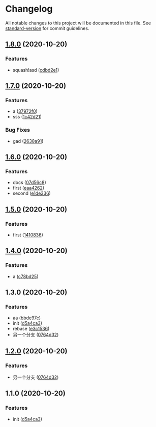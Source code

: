 # Changelog

All notable changes to this project will be documented in this file. See [standard-version](https://github.com/conventional-changelog/standard-version) for commit guidelines.

## [1.8.0](https://github.com/BreathlessWay/v-t/compare/v1.7.0...v1.8.0) (2020-10-20)

### Features

-   squash!asd ([cdbd2e1](https://github.com/BreathlessWay/v-t/commit/cdbd2e162990ca5efd631966b1abc63d6e8bdf9f))

## [1.7.0](https://github.com/BreathlessWay/v-t/compare/v1.6.0...v1.7.0) (2020-10-20)

### Features

-   a ([37972f0](https://github.com/BreathlessWay/v-t/commit/37972f0ae75c2ba0384e9f60d7239d2b0cbc68a7))
-   sss ([1c42d21](https://github.com/BreathlessWay/v-t/commit/1c42d21acadb4fc94108d99698589c46b7077661))

### Bug Fixes

-   gad ([2638a91](https://github.com/BreathlessWay/v-t/commit/2638a91d56eb2aaf3b8781525531d7b562f0170d))

## [1.6.0](https://github.com/BreathlessWay/v-t/compare/v1.5.0...v1.6.0) (2020-10-20)

### Features

-   docs ([07d56c8](https://github.com/BreathlessWay/v-t/commit/07d56c8f507cbc69eb95391b71962aededa26ce6))
-   first ([eaa4262](https://github.com/BreathlessWay/v-t/commit/eaa4262fd837f83038ef582076f9a5a2d697fb15))
-   second ([e1de336](https://github.com/BreathlessWay/v-t/commit/e1de336af5ad89010527d7b2dc95b0d53fc0945a))

## [1.5.0](https://github.com/BreathlessWay/v-t/compare/v1.4.0...v1.5.0) (2020-10-20)

### Features

-   first ([1410836](https://github.com/BreathlessWay/v-t/commit/141083635624353ffd36c55953e35eb8377bdd5c))

## [1.4.0](https://github.com/BreathlessWay/v-t/compare/v1.3.0...v1.4.0) (2020-10-20)

### Features

-   a ([c78bd25](https://github.com/BreathlessWay/v-t/commit/c78bd25c49827a1443123a5b5f9cb5974dfa06e7))

## 1.3.0 (2020-10-20)

### Features

-   aa ([bbde97c](https://github.com/BreathlessWay/v-t/commit/bbde97c2949661e69447c1b2f31fa5067869274b))
-   init ([d5a4ca3](https://github.com/BreathlessWay/v-t/commit/d5a4ca382e1d1a5bcd44955f41a62468b6c3a6d6))
-   rebase ([e3c1536](https://github.com/BreathlessWay/v-t/commit/e3c1536c815ac0e26dff0c34726e193500b6534b))
-   另一个分支 ([0764d32](https://github.com/BreathlessWay/v-t/commit/0764d32e5d0d1d2895b9746d31e8b7637c5887b7))

## [1.2.0](https://github.com/BreathlessWay/v-t/compare/v1.1.0...v1.2.0) (2020-10-20)

### Features

-   另一个分支 ([0764d32](https://github.com/BreathlessWay/v-t/commit/0764d32e5d0d1d2895b9746d31e8b7637c5887b7))

## 1.1.0 (2020-10-20)

### Features

-   init ([d5a4ca3](https://github.com/BreathlessWay/v-t/commit/d5a4ca382e1d1a5bcd44955f41a62468b6c3a6d6))
